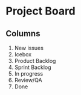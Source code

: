 # Project Board

## Columns

1. New issues
2. Icebox
3. Product Backlog
4. Sprint Backlog
5. In progress
6. Review/QA
7. Done